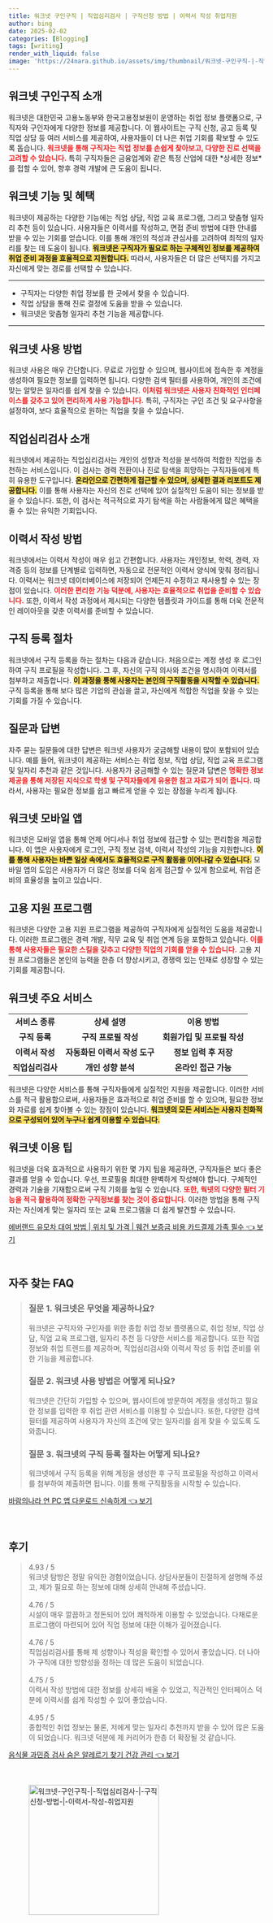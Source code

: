 ```yaml
---
title: 워크넷 구인구직 | 직업심리검사 | 구직신청 방법 | 이력서 작성 취업지원
author: bing
date: 2025-02-02
categories: [Blogging]
tags: [writing]
render_with_liquid: false
image: 'https://24nara.github.io/assets/img/thumbnail/워크넷-구인구직-|-직업심리검사-|-구직신청-방법-|-이력서-작성-취업지원.webp'
---
```



<h2 id='워크넷_구인구직_소개'>워크넷 구인구직 소개</h2>

<p>워크넷은 대한민국 고용노동부와 한국고용정보원이 운영하는 취업 정보 플랫폼으로, 구직자와 구인자에게 다양한 정보를 제공합니다. 이 웹사이트는 구직 신청, 공고 등록 및 직업 상담 등 여러 서비스를 제공하여, 사용자들이 더 나은 취업 기회를 확보할 수 있도록 돕습니다. <b><span style="color: #ee2323;">워크넷을 통해 구직자는 직업 정보를 손쉽게 찾아보고, 다양한 진로 선택을 고려할 수 있습니다.</span></b> 특히 구직자들은 금융업계와 같은 특정 산업에 대한 *상세한 정보*를 접할 수 있어, 향후 경력 개발에 큰 도움이 됩니다.</p>

<h2 id='워크넷_기능_및_혜택'>워크넷 기능 및 혜택</h2>

<p>워크넷이 제공하는 다양한 기능에는 직업 상담, 직업 교육 프로그램, 그리고 맞춤형 일자리 추천 등이 있습니다. 사용자들은 이력서를 작성하고, 면접 준비 방법에 대한 안내를 받을 수 있는 기회를 얻습니다. 이를 통해 개인의 적성과 관심사를 고려하여 최적의 일자리를 찾는 데 도움이 됩니다. <b><span style="background-color: #ffe066;">워크넷은 구직자가 필요로 하는 구체적인 정보를 제공하여 취업 준비 과정을 효율적으로 지원합니다.</span></b> 따라서, 사용자들은 더 많은 선택지를 가지고 자신에게 맞는 경로를 선택할 수 있습니다.</p>

<hr />

<ul>
    <li>구직자는 다양한 취업 정보를 한 곳에서 찾을 수 있습니다.</li>
    <li>직업 상담을 통해 진로 결정에 도움을 받을 수 있습니다.</li>
    <li>워크넷은 맞춤형 일자리 추천 기능을 제공합니다.</li>
</ul>

<hr />

<h2 id='워크넷_사용방법'>워크넷 사용 방법</h2>

<p>워크넷 사용은 매우 간단합니다. 무료로 가입할 수 있으며, 웹사이트에 접속한 후 계정을 생성하여 필요한 정보를 입력하면 됩니다. 다양한 검색 필터를 사용하여, 개인의 조건에 맞는 알맞은 일자리를 쉽게 찾을 수 있습니다. <b><span style="color: #ee2323;">이처럼 워크넷은 사용자 친화적인 인터페이스를 갖추고 있어 편리하게 사용 가능합니다.</span></b> 특히, 구직자는 구인 조건 및 요구사항을 설정하여, 보다 효율적으로 원하는 직업을 찾을 수 있습니다.</p>

<h2 id='직업심리검사_소개'>직업심리검사 소개</h2>

<p>워크넷에서 제공하는 직업심리검사는 개인의 성향과 적성을 분석하여 적합한 직업을 추천하는 서비스입니다. 이 검사는 경력 전환이나 진로 탐색을 희망하는 구직자들에게 특히 유용한 도구입니다. <b><span style="background-color: #ffe066;">온라인으로 간편하게 접근할 수 있으며, 상세한 결과 리포트도 제공합니다.</span></b> 이를 통해 사용자는 자신의 진로 선택에 있어 실질적인 도움이 되는 정보를 받을 수 있습니다. 또한, 이 검사는 적극적으로 자기 탐색을 하는 사람들에게 많은 혜택을 줄 수 있는 유익한 기회입니다.</p>

<h2 id='이력서_작성_방법'>이력서 작성 방법</h2>

<p>워크넷에서는 이력서 작성이 매우 쉽고 간편합니다. 사용자는 개인정보, 학력, 경력, 자격증 등의 정보를 단계별로 입력하면, 자동으로 전문적인 이력서 양식에 맞춰 정리됩니다. 이력서는 워크넷 데이터베이스에 저장되어 언제든지 수정하고 재사용할 수 있는 장점이 있습니다. <b><span style="color: #ee2323;">이러한 편리한 기능 덕분에, 사용자는 효율적으로 취업을 준비할 수 있습니다.</span></b> 또한, 이력서 작성 과정에서 제시되는 다양한 템플릿과 가이드를 통해 더욱 전문적인 레이아웃을 갖춘 이력서를 준비할 수 있습니다.</p>

<h2 id='구직등록_절차'>구직 등록 절차</h2>

<p>워크넷에서 구직 등록을 하는 절차는 다음과 같습니다. 처음으로는 계정 생성 후 로그인하여 구직 프로필을 작성합니다. 그 후, 자신의 구직 의사와 조건을 명시하여 이력서를 첨부하고 제출합니다. <b><span style="background-color: #ffe066;">이 과정을 통해 사용자는 본인의 구직활동을 시작할 수 있습니다.</span></b> 구직 등록을 통해 보다 많은 기업의 관심을 끌고, 자신에게 적합한 직업을 찾을 수 있는 기회를 가질 수 있습니다.</p>

<h2 id='질문과_답변'>질문과 답변</h2>

<p>자주 묻는 질문들에 대한 답변은 워크넷 사용자가 궁금해할 내용이 많이 포함되어 있습니다. 예를 들어, 워크넷이 제공하는 서비스는 취업 정보, 직업 상담, 직업 교육 프로그램 및 일자리 추천과 같은 것입니다. 사용자가 궁금해할 수 있는 질문과 답변은 <b><span style="color: #ee2323;">명확한 정보 제공을 통해 저장된 지식으로 학생 및 구직자들에게 유용한 참고 자료가 되어 줍니다.</span></b> 따라서, 사용자는 필요한 정보를 쉽고 빠르게 얻을 수 있는 장점을 누리게 됩니다.</p>

<h2 id='워크넷_모바일_앱'>워크넷 모바일 앱</h2>

<p>워크넷은 모바일 앱을 통해 언제 어디서나 취업 정보에 접근할 수 있는 편리함을 제공합니다. 이 앱은 사용자에게 로그인, 구직 정보 검색, 이력서 작성의 기능을 지원합니다. <b><span style="background-color: #ffe066;">이를 통해 사용자는 바쁜 일상 속에서도 효율적으로 구직 활동을 이어나갈 수 있습니다.</span></b> 모바일 앱의 도입은 사용자가 더 많은 정보를 더욱 쉽게 접근할 수 있게 함으로써, 취업 준비의 효율성을 높이고 있습니다.</p>

<h2 id='고용_지원_프로그램'>고용 지원 프로그램</h2>

<p>워크넷은 다양한 고용 지원 프로그램을 제공하여 구직자에게 실질적인 도움을 제공합니다. 이러한 프로그램은 경력 개발, 직무 교육 및 취업 연계 등을 포함하고 있습니다. <b><span style="color: #ee2323;">이를 통해 사용자들은 필요한 스킬을 갖추고 다양한 직업의 기회를 얻을 수 있습니다.</span></b> 고용 지원 프로그램들은 본인의 능력을 한층 더 향상시키고, 경쟁력 있는 인재로 성장할 수 있는 기회를 제공합니다.</p>

<h2 id='워크넷_주요_서비스'>워크넷 주요 서비스</h2>

<table>
    <tr>
        <td style="text-align: center; height: 17px;"><b>서비스 종류</b></td>
        <td style="text-align: center; height: 17px;"><b>상세 설명</b></td>
        <td style="text-align: center; height: 17px;"><b>이용 방법</b></td>
    </tr>
    <tr>
        <td style="text-align: center; height: 17px;"><b>구직 등록</b></td>
        <td style="text-align: center; height: 17px;"><b>구직 프로필 작성</b></td>
        <td style="text-align: center; height: 17px;"><b>회원가입 및 프로필 작성</b></td>
    </tr>
    <tr>
        <td style="text-align: center; height: 17px;"><b>이력서 작성</b></td>
        <td style="text-align: center; height: 17px;"><b>자동화된 이력서 작성 도구</b></td>
        <td style="text-align: center; height: 17px;"><b>정보 입력 후 저장</b></td>
    </tr>
    <tr>
        <td style="text-align: center; height: 17px;"><b>직업심리검사</b></td>
        <td style="text-align: center; height: 17px;"><b>개인 성향 분석</b></td>
        <td style="text-align: center; height: 17px;"><b>온라인 접근 가능</b></td>
    </tr>
</table>

<p>워크넷은 다양한 서비스를 통해 구직자들에게 실질적인 지원을 제공합니다. 이러한 서비스를 적극 활용함으로써, 사용자들은 효과적으로 취업 준비를 할 수 있으며, 필요한 정보와 자료를 쉽게 찾아볼 수 있는 장점이 있습니다. <b><span style="background-color: #ffe066;">워크넷의 모든 서비스는 사용자 친화적으로 구성되어 있어 누구나 쉽게 이용할 수 있습니다.</span></b></p>

<h2 id='워크넷_이용_팁'>워크넷 이용 팁</h2>

<p>워크넷을 더욱 효과적으로 사용하기 위한 몇 가지 팁을 제공하면, 구직자들은 보다 좋은 결과를 얻을 수 있습니다. 우선, 프로필을 최대한 완벽하게 작성해야 합니다. 구체적인 경력과 기술을 기재함으로써 구직 기회를 높일 수 있습니다. <b><span style="color: #ee2323;">또한, 웍넷의 다양한 필터 기능을 적극 활용하여 정확한 구직정보를 찾는 것이 중요합니다.</span></b> 이러한 방법을 통해 구직자는 자신에게 맞는 일자리 또는 교육 프로그램을 더 쉽게 발견할 수 있습니다.</p>


<p><a class="click-button" title="에버랜드 유모차 대여 방법 | 위치 및 가격 | 웨건 보증금 비용 카드결제 가족 필수" href="https://24nara.github.io/posts/%EC%97%90%EB%B2%84%EB%9E%9C%EB%93%9C-%EC%9C%A0%EB%AA%A8%EC%B0%A8-%EB%8C%80%EC%97%AC-%EB%B0%A9%EB%B2%95-%EC%9C%84%EC%B9%98-%EB%B0%8F-%EA%B0%80%EA%B2%A9-%EC%9B%A8%EA%B1%B4-%EB%B3%B4%EC%A6%9D%EA%B8%88-%EB%B9%84%EC%9A%A9-%EC%B9%B4%EB%93%9C%EA%B2%B0%EC%A0%9C-%EA%B0%80%EC%A1%B1-%ED%95%84%EC%88%98/" rel="dofollow">에버랜드 유모차 대여 방법 | 위치 및 가격 | 웨건 보증금 비용 카드결제 가족 필수 👈 보기</a></p><br>
<h2 id='자주_찾는_FAQ'>자주 찾는 FAQ</h2>
<div itemscope="" itemtype="https://schema.org/FAQPage"> 
<blockquote> 
<div itemscope="" itemprop="mainEntity" itemtype="https://schema.org/Question"> 
<h3 itemprop="name">질문 1. 워크넷은 무엇을 제공하나요?</h3> 
<div itemscope="" itemprop="acceptedAnswer" itemtype="https://schema.org/Answer"> 
<span itemprop="text"> 
<p>워크넷은 구직자와 구인자를 위한 종합 취업 정보 플랫폼으로, 취업 정보, 직업 상담, 직업 교육 프로그램, 일자리 추천 등 다양한 서비스를 제공합니다. 또한 직업 정보와 취업 트렌드를 제공하며, 직업심리검사와 이력서 작성 등 취업 준비를 위한 기능을 제공합니다.</p> 
</span> 
</div> 
</div> 

<div itemscope="" itemprop="mainEntity" itemtype="https://schema.org/Question"> 
<h3 itemprop="name">질문 2. 워크넷 사용 방법은 어떻게 되나요?</h3> 
<div itemscope="" itemprop="acceptedAnswer" itemtype="https://schema.org/Answer"> 
<span itemprop="text"> 
<p>워크넷은 간단히 가입할 수 있으며, 웹사이트에 방문하여 계정을 생성하고 필요한 정보를 입력한 후 취업 관련 서비스를 이용할 수 있습니다. 또한, 다양한 검색 필터를 제공하여 사용자가 자신의 조건에 맞는 일자리를 쉽게 찾을 수 있도록 도와줍니다.</p> 
</span> 
</div> 
</div> 

<div itemscope="" itemprop="mainEntity" itemtype="https://schema.org/Question"> 
<h3 itemprop="name">질문 3. 워크넷의 구직 등록 절차는 어떻게 되나요?</h3> 
<div itemscope="" itemprop="acceptedAnswer" itemtype="https://schema.org/Answer"> 
<span itemprop="text"> 
<p>워크넷에서 구직 등록을 위해 계정을 생성한 후 구직 프로필을 작성하고 이력서를 첨부하여 제출하면 됩니다. 이를 통해 구직활동을 시작할 수 있습니다.</p> 
</span> 
</div> 
</div> 
</blockquote> 
</div>
<p><a class="click-button" title="바람의나라 연 PC 앱 다운로드 신속하게" href="https://24nara.github.io/posts/%EB%B0%94%EB%9E%8C%EC%9D%98%EB%82%98%EB%9D%BC-%EC%97%B0-PC-%EC%95%B1-%EB%8B%A4%EC%9A%B4%EB%A1%9C%EB%93%9C-%EC%8B%A0%EC%86%8D%ED%95%98%EA%B2%8C/" rel="dofollow">바람의나라 연 PC 앱 다운로드 신속하게 👈 보기</a></p><br>
<h2 id='후기'>후기</h2>
<div itemscope itemtype="https://schema.org/Product">
  <blockquote>
  <div itemprop="review" itemscope itemtype="https://schema.org/Review">
      <div itemprop="reviewRating" itemscope itemtype="https://schema.org/Rating"> <span itemprop="ratingValue">4.93</span> / <span itemprop="bestRating">5</span> </div>
      <span itemprop="reviewBody">워크넷 탐방은 정말 유익한 경험이었습니다. 상담사분들이 친절하게 설명해 주셨고, 제가 필요로 하는 정보에 대해 상세히 안내해 주셨습니다.</span>
  </div>
  <br>
  <div itemprop="review" itemscope itemtype="https://schema.org/Review">
      <div itemprop="reviewRating" itemscope itemtype="https://schema.org/Rating"> <span itemprop="ratingValue">4.76</span> / <span itemprop="bestRating">5</span> </div>
      <span itemprop="reviewBody">시설이 매우 깔끔하고 정돈되어 있어 쾌적하게 이용할 수 있었습니다. 다채로운 프로그램이 마련되어 있어 직업 정보에 대한 이해가 깊어졌습니다.</span>
  </div>
  <br>
  <div itemprop="review" itemscope itemtype="https://schema.org/Review">
      <div itemprop="reviewRating" itemscope itemtype="https://schema.org/Rating"> <span itemprop="ratingValue">4.76</span> / <span itemprop="bestRating">5</span> </div>
      <span itemprop="reviewBody">직업심리검사를 통해 제 성향이나 적성을 확인할 수 있어서 좋았습니다. 더 나아가 구직에 대한 방향성을 정하는 데 많은 도움이 되었습니다.</span>
  </div>
  <br>
  <div itemprop="review" itemscope itemtype="https://schema.org/Review">
      <div itemprop="reviewRating" itemscope itemtype="https://schema.org/Rating"> <span itemprop="ratingValue">4.75</span> / <span itemprop="bestRating">5</span> </div>
      <span itemprop="reviewBody">이력서 작성 방법에 대한 정보를 상세히 배울 수 있었고, 직관적인 인터페이스 덕분에 이력서를 쉽게 작성할 수 있어 좋았습니다.</span>
  </div>
  <br>
  <div itemprop="review" itemscope itemtype="https://schema.org/Review">
      <div itemprop="reviewRating" itemscope itemtype="https://schema.org/Rating"> <span itemprop="ratingValue">4.95</span> / <span itemprop="bestRating">5</span> </div>
      <span itemprop="reviewBody">종합적인 취업 정보는 물론, 저에게 맞는 일자리 추천까지 받을 수 있어 많은 도움이 되었습니다. 워크넷 덕분에 제 커리어가 한층 더 확장될 것 같습니다.</span>
  </div>
  </blockquote>
</div>
<p><a class="click-button" title="음식물 과민증 검사 숨은 알레르기 찾기 건강 관리" href="https://24nara.github.io/posts/%EC%9D%8C%EC%8B%9D%EB%AC%BC-%EA%B3%BC%EB%AF%BC%EC%A6%9D-%EA%B2%80%EC%82%AC-%EC%88%A8%EC%9D%80-%EC%95%8C%EB%A0%88%EB%A5%B4%EA%B8%B0-%EC%B0%BE%EA%B8%B0-%EA%B1%B4%EA%B0%95-%EA%B4%80%EB%A6%AC/" rel="dofollow">음식물 과민증 검사 숨은 알레르기 찾기 건강 관리 👈 보기</a></p><br>
<figure class="image"><img src="https://24nara.github.io/assets/img/thumbnail/워크넷-구인구직-|-직업심리검사-|-구직신청-방법-|-이력서-작성-취업지원.webp" alt="워크넷-구인구직-|-직업심리검사-|-구직신청-방법-|-이력서-작성-취업지원" width="256" height="256"></figure>